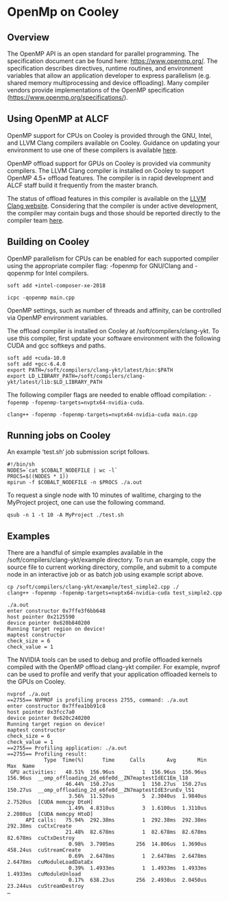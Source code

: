 # OpenMp on Cooley
## Overview
The OpenMP API is an open standard for parallel programming. The specification document can be found here: https://www.openmp.org/. The specification describes directives, runtime routines, and environment variables that allow an application developer to express parallelism (e.g. shared memory multiprocessing and device offloading). Many compiler vendors provide implementations of the OpenMP specification (https://www.openmp.org/specifications/).

## Using OpenMP at ALCF
OpenMP support for CPUs on Cooley is provided through the GNU, Intel, and LLVM Clang compilers available on Cooley. Guidance on updating your environment to use one of these compilers is available [here](/compiling-and-linking/compiling-and-linking.md).

OpenMP offload support for GPUs on Cooley is provided via community compilers. The LLVM Clang compiler is installed on Cooley to support OpenMP 4.5+ offload features. The compiler is in rapid development and ALCF staff build it frequently from the master branch. 

The status of offload features in this compiler is available on the [LLVM Clang website](https://clang.llvm.org/docs/OpenMPSupport.html). Considering that the compiler is under active development, the compiler may contain bugs and those should be reported directly to the compiler team [here](https://bugs.llvm.org/).

## Building on Cooley
OpenMP parallelism for CPUs can be enabled for each supported compiler using the appropriate compiler flag: -fopenmp for GNU/Clang and -qopenmp for Intel compilers.
```
soft add +intel-composer-xe-2018

icpc -qopenmp main.cpp
```

OpenMP settings, such as number of threads and affinity, can be controlled via OpenMP environment variables.

The offload compiler is installed on Cooley at /soft/compilers/clang-ykt. To use this compiler, first update your software environment with the following CUDA and gcc softkeys and paths.
```
soft add +cuda-10.0
soft add +gcc-6.4.0
export PATH=/soft/compilers/clang-ykt/latest/bin:$PATH
export LD_LIBRARY_PATH=/soft/compilers/clang-ykt/latest/lib:$LD_LIBRARY_PATH
```

The following compiler flags are needed to enable offload compilation: ```-fopenmp -fopenmp-targets=nvptx64-nvidia-cuda```.
```
clang++ -fopenmp -fopenmp-targets=nvptx64-nvidia-cuda main.cpp
```

## Running jobs on Cooley
An example ‘test.sh’ job submission script follows.
```
#!/bin/sh
NODES=`cat $COBALT_NODEFILE | wc -l`
PROCS=$((NODES * 1))
mpirun -f $COBALT_NODEFILE -n $PROCS ./a.out
```

To request a single node with 10 minutes of walltime, charging to the MyProject project, one can use the following command.
```
qsub -n 1 -t 10 -A MyProject ./test.sh
```

## Examples
There are a handful of simple examples available in the /soft/compilers/clang-ykt/example directory. To run an example, copy the source file to current working directory, compile, and submit to a compute node in an interactive job or as batch job using example script above.
```
cp /soft/compilers/clang-ykt/example/test_simple2.cpp ./
clang++ -fopenmp -fopenmp-targets=nvptx64-nvidia-cuda test_simple2.cpp

./a.out
enter constructor 0x7ffe3f6bb648
host pointer 0x2125590
device pointer 0x620b840200
Running target region on device!
maptest constructor
check_size = 6
check_value = 1
```

The NVIDIA tools can be used to debug and profile offloaded kernels compiled with the OpenMP offload clang-ykt compiler. For example, nvprof can be used to profile and verify that your application offloaded kernels to the GPUs on Cooley.
```
nvprof ./a.out 
==2755== NVPROF is profiling process 2755, command: ./a.out
enter constructor 0x7ffea1bb91c8
host pointer 0x3fcc7a0
device pointer 0x620c240200
Running target region on device!
maptest constructor
check_size = 6
check_value = 1
==2755== Profiling application: ./a.out
==2755== Profiling result:
            Type  Time(%)      Time     Calls       Avg       Min       Max  Name
 GPU activities:   48.51%  156.96us         1  156.96us  156.96us  156.96us  __omp_offloading_2d_e6fe0d__ZN7maptestIdEC1Em_l18
                   46.44%  150.27us         1  150.27us  150.27us  150.27us  __omp_offloading_2d_e6fe0d__ZN7maptestIdE3runEv_l51
                    3.56%  11.520us         5  2.3040us  1.9840us  2.7520us  [CUDA memcpy DtoH]
                    1.49%  4.8310us         3  1.6100us  1.3110us  2.2080us  [CUDA memcpy HtoD]
      API calls:   75.94%  292.38ms         1  292.38ms  292.38ms  292.38ms  cuCtxCreate
                   21.48%  82.678ms         1  82.678ms  82.678ms  82.678ms  cuCtxDestroy
                    0.98%  3.7905ms       256  14.806us  1.3690us  458.24us  cuStreamCreate
                    0.69%  2.6478ms         1  2.6478ms  2.6478ms  2.6478ms  cuModuleLoadDataEx
                    0.39%  1.4933ms         1  1.4933ms  1.4933ms  1.4933ms  cuModuleUnload
                    0.17%  638.23us       256  2.4930us  2.0450us  23.244us  cuStreamDestroy
…
```






